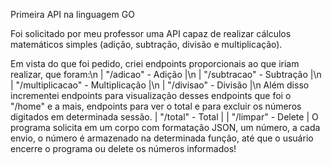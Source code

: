 Primeira API na linguagem GO



Foi solicitado por meu professor uma API capaz de realizar cálculos matemáticos simples (adição, subtração, divisão e multiplicação).

Em vista do que foi pedido, criei endpoints proporcionais ao que iriam realizar, que foram:\n
|  "/adicao" - Adição                |\n
|  "/subtracao" - Subtração          |\n
|  "/multiplicacao" - Multiplicação  |\n
|  "/divisao" - Divisão              |\n
Além disso incrementei endpoints para visualização desses endpoints que foi o "/home" e a mais, endpoints para ver o total e para excluir os números digitados em determinada sessão.
|  "/total" - Total                  |
|  "/limpar" - Delete                |
O programa solicita em um corpo com formatação JSON, um número, a cada envio, o número é armazenado na determinada função, até que o usuário encerre o programa ou delete os números informados!
